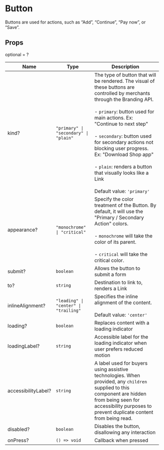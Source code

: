 # Button

Buttons are used for actions, such as “Add”, “Continue”, “Pay now”, or “Save”.

## Props
optional = ?

| Name | Type | Description |
| --- | --- | --- |
| kind? | <code>"primary" &#124; "secondary" &#124; "plain"</code> | The type of button that will be rendered. The visual of these buttons are controlled by merchants through the Branding API.<br /><br /> - `primary`: button used for main actions. Ex: &#34;Continue to next step&#34;<br /><br />- `secondary`: button used for secondary actions not blocking user progress. Ex: &#34;Download Shop app&#34;<br /><br />- `plain`: renders a button that visually looks like a Link<br /><br /> Default value: <code>'primary'</code> |
| appearance? | <code>"monochrome" &#124; "critical"</code> | Specify the color treatment of the Button. By default, it will use the &#34;Primary / Secondary Action&#34; colors.<br /><br /> - `monochrome` will take the color of its parent.<br /><br />- `critical` will take the critical color.  |
| submit? | <code>boolean</code> | Allows the button to submit a form  |
| to? | <code>string</code> | Destination to link to, renders a Link  |
| inlineAlignment? | <code>"leading" &#124; "center" &#124; "trailing"</code> | Specifies the inline alignment of the content.<br /><br />Default value: <code>'center'</code> |
| loading? | <code>boolean</code> | Replaces content with a loading indicator  |
| loadingLabel? | <code>string</code> | Accessible label for the loading indicator when user prefers reduced motion  |
| accessibilityLabel? | <code>string</code> | A label used for buyers using assistive technologies. When provided, any `children` supplied to this component are hidden from being seen for accessibility purposes to prevent duplicate content from being read.  |
| disabled? | <code>boolean</code> | Disables the button, disallowing any interaction  |
| onPress? | <code>() => void</code> | Callback when pressed  |